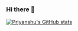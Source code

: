 ### Hi there 👋

<!--
**priyaaanshu/priyaaanshu** is a ✨ _special_ ✨ repository because its `README.md` (this file) appears on your GitHub profile.

Here are some ideas to get you started:

- 🔭 I’m currently working on ...
- 🌱 I’m currently learning ...
- 👯 I’m looking to collaborate on ...
- 🤔 I’m looking for help with ...
- 💬 Ask me about ...
- 📫 How to reach me: ...
- 😄 Pronouns: ...
- ⚡ Fun fact: ...
-->
[![Priyanshu's GitHub stats](https://github-readme-stats.vercel.app/api?username=priyaaanshu&theme=algolia)](https://github.com/priyaaanshu/github-readme-stats)
